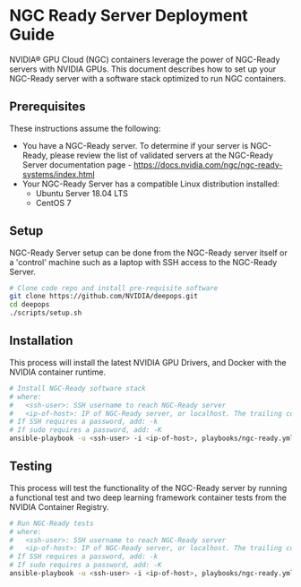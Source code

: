 NGC Ready Server Deployment Guide
===

NVIDIA® GPU Cloud (NGC) containers leverage the power of NGC-Ready servers with NVIDIA GPUs. This document describes how to set up your NGC-Ready server with a software stack optimized to run NGC containers.

## Prerequisites

These instructions assume the following:

  * You have a NGC-Ready server. To determine if your server is NGC-Ready, please review the list of validated servers at the NGC-Ready Server documentation page - https://docs.nvidia.com/ngc/ngc-ready-systems/index.html
  * Your NGC-Ready Server has a compatible Linux distribution installed:
    * Ubuntu Server 18.04 LTS
    * CentOS 7

## Setup

NGC-Ready Server setup can be done from the NGC-Ready server itself or a 'control' machine such as a laptop with SSH access to the NGC-Ready Server.

```sh
# Clone code repo and install pre-requisite software
git clone https://github.com/NVIDIA/deepops.git
cd deepops
./scripts/setup.sh
```

## Installation

This process will install the latest NVIDIA GPU Drivers, and Docker with the NVIDIA container runtime.

```sh
# Install NGC-Ready software stack
# where:
#   <ssh-user>: SSH username to reach NGC-Ready server
#   <ip-of-host>: IP of NGC-Ready server, or localhost. The trailing comma is required
# If SSH requires a password, add: -k
# If sudo requires a password, add: -K
ansible-playbook -u <ssh-user> -i <ip-of-host>, playbooks/ngc-ready.yml
```

## Testing

This process will test the functionality of the NGC-Ready server by running a functional test and two deep learning framework container tests from the NVIDIA Container Registry.

```sh
# Run NGC-Ready tests
# where:
#   <ssh-user>: SSH username to reach NGC-Ready server
#   <ip-of-host>: IP of NGC-Ready server, or localhost. The trailing comma is required
# If SSH requires a password, add: -k
# If sudo requires a password, add: -K
ansible-playbook -u <ssh-user> -i <ip-of-host>, playbooks/ngc-ready.yml --tags test
```
